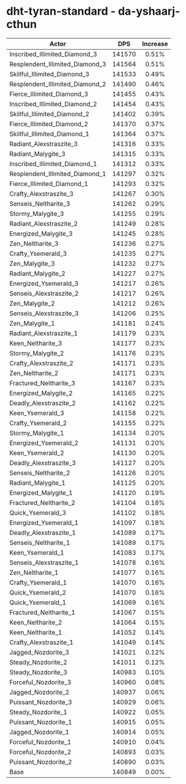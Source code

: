 # dht-tyran-standard - da-yshaarj-cthun
| Actor | DPS | Increase |
|---|:---:|:---:|
|Inscribed_Illimited_Diamond_3|141570|0.51%|
|Resplendent_Illimited_Diamond_3|141564|0.51%|
|Skillful_Illimited_Diamond_3|141533|0.49%|
|Resplendent_Illimited_Diamond_2|141490|0.46%|
|Fierce_Illimited_Diamond_3|141455|0.43%|
|Inscribed_Illimited_Diamond_2|141454|0.43%|
|Skillful_Illimited_Diamond_2|141402|0.39%|
|Fierce_Illimited_Diamond_2|141370|0.37%|
|Skillful_Illimited_Diamond_1|141364|0.37%|
|Radiant_Alexstraszite_3|141316|0.33%|
|Radiant_Malygite_3|141315|0.33%|
|Inscribed_Illimited_Diamond_1|141312|0.33%|
|Resplendent_Illimited_Diamond_1|141297|0.32%|
|Fierce_Illimited_Diamond_1|141293|0.32%|
|Crafty_Alexstraszite_3|141267|0.30%|
|Senseis_Neltharite_3|141262|0.29%|
|Stormy_Malygite_3|141255|0.29%|
|Radiant_Alexstraszite_2|141249|0.28%|
|Energized_Malygite_3|141245|0.28%|
|Zen_Neltharite_3|141236|0.27%|
|Crafty_Ysemerald_3|141235|0.27%|
|Zen_Malygite_3|141232|0.27%|
|Radiant_Malygite_2|141227|0.27%|
|Energized_Ysemerald_3|141217|0.26%|
|Senseis_Alexstraszite_2|141217|0.26%|
|Zen_Malygite_2|141212|0.26%|
|Senseis_Alexstraszite_3|141206|0.25%|
|Zen_Malygite_1|141181|0.24%|
|Radiant_Alexstraszite_1|141179|0.23%|
|Keen_Neltharite_3|141177|0.23%|
|Stormy_Malygite_2|141176|0.23%|
|Crafty_Alexstraszite_2|141171|0.23%|
|Zen_Neltharite_2|141171|0.23%|
|Fractured_Neltharite_3|141167|0.23%|
|Energized_Malygite_2|141165|0.22%|
|Deadly_Alexstraszite_2|141162|0.22%|
|Keen_Ysemerald_3|141158|0.22%|
|Crafty_Ysemerald_2|141155|0.22%|
|Stormy_Malygite_1|141134|0.20%|
|Energized_Ysemerald_2|141131|0.20%|
|Keen_Ysemerald_2|141130|0.20%|
|Deadly_Alexstraszite_3|141127|0.20%|
|Senseis_Neltharite_2|141126|0.20%|
|Radiant_Malygite_1|141125|0.20%|
|Energized_Malygite_1|141120|0.19%|
|Fractured_Neltharite_2|141104|0.18%|
|Quick_Ysemerald_3|141102|0.18%|
|Energized_Ysemerald_1|141097|0.18%|
|Deadly_Alexstraszite_1|141089|0.17%|
|Senseis_Neltharite_1|141089|0.17%|
|Keen_Ysemerald_1|141083|0.17%|
|Senseis_Alexstraszite_1|141078|0.16%|
|Zen_Neltharite_1|141077|0.16%|
|Crafty_Ysemerald_1|141070|0.16%|
|Quick_Ysemerald_2|141070|0.16%|
|Quick_Ysemerald_1|141069|0.16%|
|Fractured_Neltharite_1|141067|0.15%|
|Keen_Neltharite_2|141064|0.15%|
|Keen_Neltharite_1|141052|0.14%|
|Crafty_Alexstraszite_1|141049|0.14%|
|Jagged_Nozdorite_3|141021|0.12%|
|Steady_Nozdorite_2|141011|0.12%|
|Steady_Nozdorite_3|140983|0.10%|
|Forceful_Nozdorite_3|140960|0.08%|
|Jagged_Nozdorite_2|140937|0.06%|
|Puissant_Nozdorite_3|140929|0.06%|
|Steady_Nozdorite_1|140922|0.05%|
|Puissant_Nozdorite_1|140915|0.05%|
|Jagged_Nozdorite_1|140914|0.05%|
|Forceful_Nozdorite_1|140910|0.04%|
|Forceful_Nozdorite_2|140893|0.03%|
|Puissant_Nozdorite_2|140890|0.03%|
|Base|140849|0.00%|
